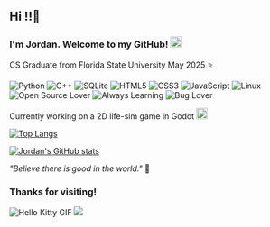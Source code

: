 ## Hi !!👋
### I'm Jordan. Welcome to my GitHub! <img src="https://web.archive.org/web/20091026165024/http://www.geocities.com/simscenter2000/starsmall.gif" width="20" />
CS Graduate from Florida State University May 2025 ⭐

![Python](https://img.shields.io/badge/Python-3776AB?style=flat&logo=python&logoColor=white)
![C++](https://img.shields.io/badge/C++-00599C?style=flat&logo=c%2B%2B&logoColor=white)
![SQLite](https://img.shields.io/badge/SQLite-003B57?style=flat&logo=sqlite&logoColor=white)
![HTML5](https://img.shields.io/badge/HTML5-E34F26?style=flat&logo=html5&logoColor=white)
![CSS3](https://img.shields.io/badge/CSS3-1572B6?style=flat&logo=css3&logoColor=white)
![JavaScript](https://img.shields.io/badge/JavaScript-F7DF1E?style=flat&logo=javascript&logoColor=white)
![Linux](https://img.shields.io/badge/Linux-FCC624?style=flat&logo=linux&logoColor=white)
![Open Source Lover](https://img.shields.io/badge/Open%20Source-Lover-pink?style=flat)
![Always Learning](https://img.shields.io/badge/Always-Learning-pink?style=flat)
![Bug Lover](https://img.shields.io/badge/Bug%20Lover-%F0%9F%90%9C-pink?style=flat)

Currently working on a 2D life-sim game in Godot <img src="https://img.itch.zone/aW1hZ2UvOTY5NTgyLzU1OTg4NjkuZ2lm/794x1000/BqczAb.gif" width="20" />

[![Top Langs](https://github-readme-stats.vercel.app/api/top-langs/?username=JordanFreyman&layout=compact&theme=synthwave&card_width=445)](https://github.com/anuraghazra/github-readme-stats)

[![Jordan's GitHub stats](https://github-readme-stats.vercel.app/api?username=JordanFreyman&layout=compact&theme=synthwave)](https://github.com/anuraghazra/github-readme-stats)


_"Believe there is good in the world."_ 🌟

### Thanks for visiting!
![Hello Kitty GIF](https://web.archive.org/web/20090731135339/http://hk.geocities.com/hello300hk300/Hello_kitty_2.gif)
<img src="https://web.archive.org/web/20020314024112/http://hk.geocities.com:80/jubilationjournal/starstar.gif"/>
<!--

Here are some ideas to get you started:

- 🔭 I’m currently working on ...
- 🌱 I’m currently learning ...
- 👯 I’m looking to collaborate on ...
- 🤔 I’m looking for help with ...
- 💬 Ask me about ...
- 📫 How to reach me: ...
- 😄 Pronouns: ...
- ⚡ Fun fact: ...
-->
